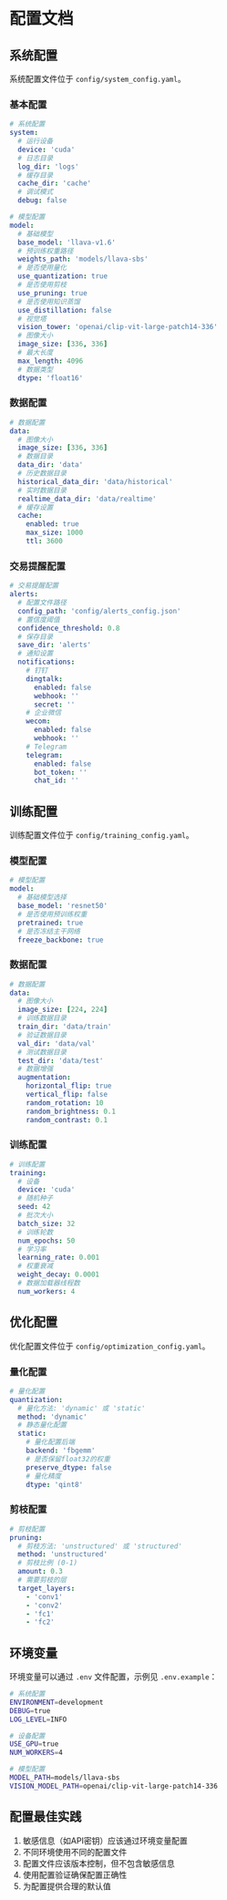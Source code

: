 # 配置文档

## 系统配置

系统配置文件位于 `config/system_config.yaml`。

### 基本配置

```yaml
# 系统配置
system:
  # 运行设备
  device: 'cuda'
  # 日志目录
  log_dir: 'logs'
  # 缓存目录
  cache_dir: 'cache'
  # 调试模式
  debug: false

# 模型配置
model:
  # 基础模型
  base_model: 'llava-v1.6'
  # 预训练权重路径
  weights_path: 'models/llava-sbs'
  # 是否使用量化
  use_quantization: true
  # 是否使用剪枝
  use_pruning: true
  # 是否使用知识蒸馏
  use_distillation: false
  # 视觉塔
  vision_tower: 'openai/clip-vit-large-patch14-336'
  # 图像大小
  image_size: [336, 336]
  # 最大长度
  max_length: 4096
  # 数据类型
  dtype: 'float16'
```

### 数据配置

```yaml
# 数据配置
data:
  # 图像大小
  image_size: [336, 336]
  # 数据目录
  data_dir: 'data'
  # 历史数据目录
  historical_data_dir: 'data/historical'
  # 实时数据目录
  realtime_data_dir: 'data/realtime'
  # 缓存设置
  cache:
    enabled: true
    max_size: 1000
    ttl: 3600
```

### 交易提醒配置

```yaml
# 交易提醒配置
alerts:
  # 配置文件路径
  config_path: 'config/alerts_config.json'
  # 置信度阈值
  confidence_threshold: 0.8
  # 保存目录
  save_dir: 'alerts'
  # 通知设置
  notifications:
    # 钉钉
    dingtalk:
      enabled: false
      webhook: ''
      secret: ''
    # 企业微信
    wecom:
      enabled: false
      webhook: ''
    # Telegram
    telegram:
      enabled: false
      bot_token: ''
      chat_id: ''
```

## 训练配置

训练配置文件位于 `config/training_config.yaml`。

### 模型配置

```yaml
# 模型配置
model:
  # 基础模型选择
  base_model: 'resnet50'
  # 是否使用预训练权重
  pretrained: true
  # 是否冻结主干网络
  freeze_backbone: true
```

### 数据配置

```yaml
# 数据配置
data:
  # 图像大小
  image_size: [224, 224]
  # 训练数据目录
  train_dir: 'data/train'
  # 验证数据目录
  val_dir: 'data/val'
  # 测试数据目录
  test_dir: 'data/test'
  # 数据增强
  augmentation:
    horizontal_flip: true
    vertical_flip: false
    random_rotation: 10
    random_brightness: 0.1
    random_contrast: 0.1
```

### 训练配置

```yaml
# 训练配置
training:
  # 设备
  device: 'cuda'
  # 随机种子
  seed: 42
  # 批次大小
  batch_size: 32
  # 训练轮数
  num_epochs: 50
  # 学习率
  learning_rate: 0.001
  # 权重衰减
  weight_decay: 0.0001
  # 数据加载器线程数
  num_workers: 4
```

## 优化配置

优化配置文件位于 `config/optimization_config.yaml`。

### 量化配置

```yaml
# 量化配置
quantization:
  # 量化方法: 'dynamic' 或 'static'
  method: 'dynamic'
  # 静态量化配置
  static:
    # 量化配置后端
    backend: 'fbgemm'
    # 是否保留float32的权重
    preserve_dtype: false
    # 量化精度
    dtype: 'qint8'
```

### 剪枝配置

```yaml
# 剪枝配置
pruning:
  # 剪枝方法: 'unstructured' 或 'structured'
  method: 'unstructured'
  # 剪枝比例 (0-1)
  amount: 0.3
  # 需要剪枝的层
  target_layers:
    - 'conv1'
    - 'conv2'
    - 'fc1'
    - 'fc2'
```

## 环境变量

环境变量可以通过 `.env` 文件配置，示例见 `.env.example`：

```bash
# 系统配置
ENVIRONMENT=development
DEBUG=true
LOG_LEVEL=INFO

# 设备配置
USE_GPU=true
NUM_WORKERS=4

# 模型配置
MODEL_PATH=models/llava-sbs
VISION_MODEL_PATH=openai/clip-vit-large-patch14-336
```

## 配置最佳实践

1. 敏感信息（如API密钥）应该通过环境变量配置
2. 不同环境使用不同的配置文件
3. 配置文件应该版本控制，但不包含敏感信息
4. 使用配置验证确保配置正确性
5. 为配置提供合理的默认值 